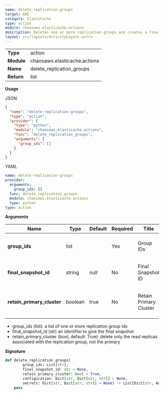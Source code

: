 ```yaml
---
name: delete_replication_groups
target: AWS
category: ElastiCache
type: action
module: chaosaws.elasticache.actions
description: Deletes one or more replication groups and creates a final snapshot
layout: src/layouts/ActivityLayout.astro
---
```


|            |                              |
| ---------- | ---------------------------- |
| **Type**   | action                       |
| **Module** | chaosaws.elasticache.actions |
| **Name**   | delete_replication_groups    |
| **Return** | list                         |

**Usage**

JSON

```json
{
  "name": "delete-replication-groups",
  "type": "action",
  "provider": {
    "type": "python",
    "module": "chaosaws.elasticache.actions",
    "func": "delete_replication_groups",
    "arguments": {
      "group_ids": []
    }
  }
}
```

YAML

```yaml
name: delete-replication-groups
provider:
  arguments:
    group_ids: []
  func: delete_replication_groups
  module: chaosaws.elasticache.actions
  type: python
type: action
```

**Arguments**

| Name                       | Type    | Default | Required | Title                  | Description                                         |
| -------------------------- | ------- | ------- | -------- | ---------------------- | --------------------------------------------------- |
| **group_ids**              | list    |         | Yes      | Group IDs              | List of replication group identifiers               |
| **final_snapshot_id**      | string  | null    | No       | Final Snapshot ID      | Identifier to give to the final snapshot            |
| **retain_primary_cluster** | boolean | true    | No       | Retain Primary Cluster | Whether to delete only replicas and not the primary |

- group_ids (list): a list of one or more replication group ids
- final_snapshot_id (str) an identifier to give the final snapshot
- retain_primary_cluster (bool, default: True): delete only the read replicas associated with the replication group, not the primary

**Signature**

```python
def delete_replication_groups(
        group_ids: List[str],
        final_snapshot_id: str = None,
        retain_primary_cluster: bool = True,
        configuration: Dict[str, Dict[str, str]] = None,
        secrets: Dict[str, Dict[str, str]] = None) -> List[Dict[str, Any]]:
    pass

```
